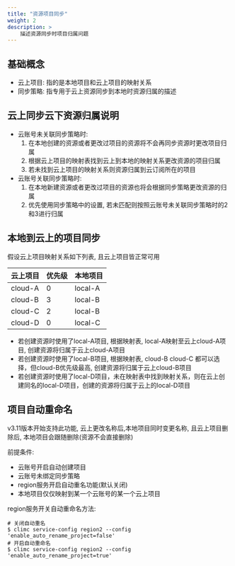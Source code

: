 ```yaml
---
title: "资源项目同步"
weight: 2
description: >
    描述资源同步时项目归属问题
---
```


## 基础概念

- 云上项目: 指的是本地项目和云上项目的映射关系
- 同步策略: 指专用于云上资源同步到本地时资源归属的描述

## 云上同步云下资源归属说明

- 云账号未关联同步策略时:
    1. 在本地创建的资源或者更改过项目的资源将不会再同步资源时更改项目归属
    2. 根据云上项目的映射表找到云上到本地的映射关系更改资源的项目归属
    3. 若未找到云上项目的映射关系则资源归属到云订阅所在的项目
- 云账号关联同步策略时:
    1. 在本地新建资源或者更改过项目的资源也将会根据同步策略更改资源的归属
    2. 优先使用同步策略中的设置, 若未匹配则按照云账号未关联同步策略时的2和3进行归属

## 本地到云上的项目同步

假设云上项目映射关系如下列表, 且云上项目皆正常可用

| 云上项目 | 优先级 | 本地项目 |
|----------|--------|----------
| cloud-A  | 0      | local-A  |
| cloud-B  | 3      | local-B  |
| cloud-C  | 2      | local-B  |
| cloud-D  | 0      | local-C  |

- 若创建资源时使用了local-A项目, 根据映射表, local-A映射至云上cloud-A项目, 创建资源将归属于云上cloud-A项目
- 若创建资源时使用了local-B项目, 根据映射表, cloud-B cloud-C 都可以选择，但cloud-B优先级最高, 创建资源将归属于云上cloud-B项目
- 若创建资源时使用了local-D项目，未在映射表中找到映射关系，则在云上创建同名的local-D项目，创建的资源将归属于云上的local-D项目

## 项目自动重命名

v3.11版本开始支持此功能, 云上更改名称后,本地项目同时变更名称, 且云上项目删除后, 本地项目会跟随删除(资源不会直接删除)

前提条件:
- 云账号开启自动创建项目
- 云账号未绑定同步策略
- region服务开启自动重名功能(默认关闭)
- 本地项目仅仅映射到某一个云账号的某一个云上项目

region服务开关自动重命名方法:
```shell
# 关闭自动重名
$ climc service-config region2 --config 'enable_auto_rename_project=false'
# 开启自动重命名
$ climc service-config region2 --config 'enable_auto_rename_project=true'
```

